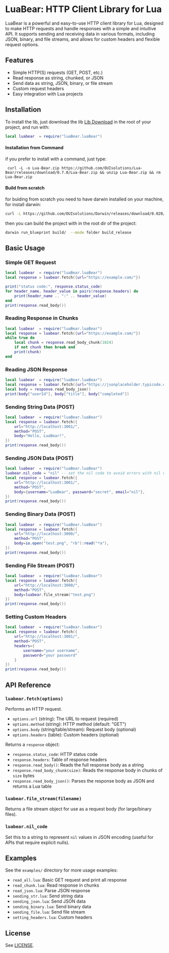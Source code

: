 # LuaBear: HTTP Client Library for Lua

LuaBear is a powerful and easy-to-use HTTP client library for Lua, designed to make HTTP requests and handle responses with a simple and intuitive API. It supports sending and receiving data in various formats, including JSON, binary, and file streams, and allows for custom headers and flexible request options.

## Features
- Simple HTTP(S) requests (GET, POST, etc.)
- Read response as string, chunked, or JSON
- Send data as string, JSON, binary, or file stream
- Custom request headers
- Easy integration with Lua projects

## Installation
To install the lib, just download the lib [Lib Download](https://github.com/OUIsolutions/Lua-Bear/releases/download/0.7.0/Lua-Bear.zip)
in the root of your project, and run with:

```lua
local luabear  = require("luaBear.luaBear")

```



#### Installation from Command
if you prefer to install with a command, just type:
```shell
 curl -L -o Lua-Bear.zip https://github.com/OUIsolutions/Lua-Bear/releases/download/0.7.0/Lua-Bear.zip && unzip Lua-Bear.zip && rm Lua-Bear.zip
```


#### Build from scratch

for buiding from scratch you need to have darwin installed on your machine, for install darwin:
```bash
curl -L https://github.com/OUIsolutions/Darwin/releases/download/0.020/darwin.out -o darwin.out && chmod +x darwin.out &&  sudo  mv darwin.out /usr/bin/darwin
```
then you can build the project with in the root dir of the project:
```bash
darwin run_blueprint build/  --mode folder build_release
```


## Basic Usage

### Simple GET Request
```lua
local luabear  = require("luaBear.luaBear")
local response = luabear.fetch({url="https://example.com/"})

print("status code:", response.status_code)
for header_name, header_value in pairs(response.headers) do
    print(header_name .. ":" .. header_value)
end
print(response.read_body())
```

### Reading Response in Chunks
```lua
local luabear  = require("luaBear.luaBear")
local response = luabear.fetch({url="https://example.com/"})
while true do
    local chunk = response.read_body_chunk(1024)
    if not chunk then break end
    print(chunk)
end
```

### Reading JSON Response
```lua
local luabear  = require("luaBear.luaBear")
local response = luabear.fetch({url="https://jsonplaceholder.typicode.com/todos/1"})
local body = response.read_body_json()
print(body["userId"], body["title"], body["completed"])
```

### Sending String Data (POST)
```lua
local luabear  = require("luaBear.luaBear")
local response = luabear.fetch({
    url="http://localhost:3001/",
    method="POST",
    body="Hello, LuaBear!",
})
print(response.read_body())
```

### Sending JSON Data (POST)
```lua
local luabear  = require("luaBear.luaBear")
luabear.nil_code = "nil" -- set the nil code to avoid errors with nil values
local response = luabear.fetch({
    url="http://localhost:3001/",
    method="POST",
    body={username="LuaBear", password="secret", email="nil"},
})
print(response.read_body())
```

### Sending Binary Data (POST)
```lua
local luabear  = require("luaBear.luaBear")
local response = luabear.fetch({
    url="http://localhost:3000/",
    method="POST",
    body=io.open("test.png", "rb"):read("*a"),
})
print(response.read_body())
```

### Sending File Stream (POST)
```lua
local luabear  = require("luaBear.luaBear")
local response = luabear.fetch({
    url="http://localhost:3000/",
    method="POST",
    body=luabear.file_stream("test.png")
})
print(response.read_body())
```

### Setting Custom Headers
```lua
local luabear  = require("luaBear.luaBear")
local response = luabear.fetch({
    url="http://localhost:3001/",
    method="POST",
    headers={
        username="your username",
        password="your password"
    }
})
print(response.read_body())
```

## API Reference

### `luabear.fetch(options)`
Performs an HTTP request.
- `options.url` (string): The URL to request (required)
- `options.method` (string): HTTP method (default: "GET")
- `options.body` (string/table/stream): Request body (optional)
- `options.headers` (table): Custom headers (optional)

Returns a `response` object:
- `response.status_code`: HTTP status code
- `response.headers`: Table of response headers
- `response.read_body()`: Reads the full response body as a string
- `response.read_body_chunk(size)`: Reads the response body in chunks of `size` bytes
- `response.read_body_json()`: Parses the response body as JSON and returns a Lua table

### `luabear.file_stream(filename)`
Returns a file stream object for use as a request body (for large/binary files).

### `luabear.nil_code`
Set this to a string to represent `nil` values in JSON encoding (useful for APIs that require explicit nulls).

## Examples
See the `examples/` directory for more usage examples:
- `read_all.lua`: Basic GET request and print all response
- `read_chunk.lua`: Read response in chunks
- `read_json.lua`: Parse JSON response
- `sending_str.lua`: Send string data
- `sending_json.lua`: Send JSON data
- `sending_binary.lua`: Send binary data
- `sending_file.lua`: Send file stream
- `setting_headers.lua`: Custom headers

## License
See [LICENSE](/LICENSE).
